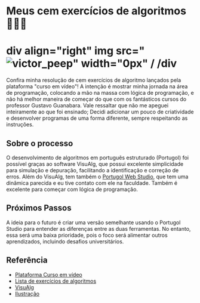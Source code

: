 # Meus cem exercícios de algoritmos 🧑🏻‍💻

# div align="right" img src="![victor_peep](https://github.com/vmartns/materiais/assets/156022058/c0d63b97-3432-4018-8cf6-8cb6a1fb7831)" width="0px" / /div

Confira minha resolução de cem exercícios de algoritmo lançados pela plataforma "curso em vídeo"! A intenção é mostrar minha jornada na área de programação, colocando a mão na massa com lógica de programação, e não há melhor maneira de começar do que com os fantásticos cursos do professor Gustavo Guanabara. Vale ressaltar que não me apeguei inteiramente ao que foi ensinado; Decidi adicionar um pouco de criatividade e desenvolver programas de uma forma diferente, sempre respeitando as instruções.


## Sobre o processo
O desenvolvimento de algoritmos em português estruturado (Portugol) foi possível graças ao software VisuAlg, que possui excelente simplicidade para simulação e depuração, facilitando a identificação e correção de erros. Além do VisuAlg, tem também o [Portugol Web Studio](https://dgadelha.github.io/Portugol-Webstudio/), que tem uma dinâmica parecida e eu tive contato com ele na faculdade. Também é excelente para começar com lógica de programação.

## Próximos Passos
A ideia para o futuro é criar uma versão semelhante usando o Portugol Studio para entender as diferenças entre as duas ferramentas. No entanto, essa será uma baixa prioridade, pois o foco será alimentar outros aprendizados, incluindo desafios universitários.


## Referência

 - [Plataforma Curso em vídeo](https://www.cursoemvideo.com/)
 - [Lista de exercícios de algoritmos](https://www.cursoemvideo.com/wp-content/uploads/2019/08/exercicios-algoritmos.pdf)
 - [VisuAlg](https://sourceforge.net/projects/visualg30/)
 - [Ilustração](https://www.opeeps.fun/)

